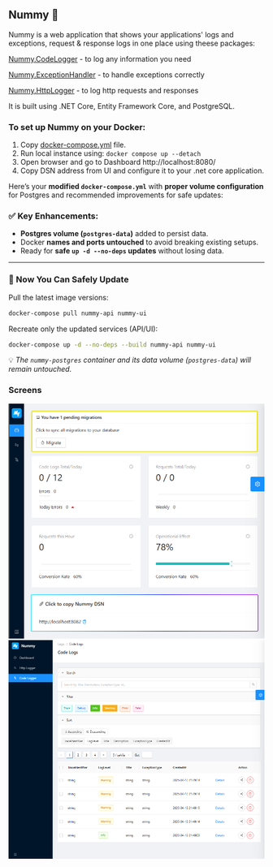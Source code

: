 ## Nummy 💎

Nummy is a web application that shows your applications' logs and exceptions, request & response logs in one place using theese packages:

[Nummy.CodeLogger](https://www.nuget.org/packages/Nummy.CodeLogger) - to log any information you need

[Nummy.ExceptionHandler](https://www.nuget.org/packages/Nummy.ExceptionHandler) - to handle exceptions correctly

[Nummy.HttpLogger](https://www.nuget.org/packages/Nummy.HttpLogger) - to log http requests and responses

It is built using .NET Core, Entity Framework Core, and PostgreSQL.

### To set up Nummy on your Docker:

1. Copy [docker-compose.yml](https://github.com/solarvoyager/Nummy/blob/fb5247f0b977d1d20424abc4c87f8a1c0d621bcd/docker-compose.yml) file.
2. Run local instance using: `docker compose up --detach`
3. Open browser and go to Dashboard http://localhost:8080/
4. Copy DSN address from UI and configure it to your .net core application.

Here’s your **modified `docker-compose.yml`** with **proper volume configuration** for Postgres and recommended improvements for safe updates:

### ✅ Key Enhancements:

* **Postgres volume (`postgres-data`)** added to persist data.
* Docker **names and ports untouched** to avoid breaking existing setups.
* Ready for **safe `up -d --no-deps` updates** without losing data.

---

### 🚀 Now You Can Safely Update

Pull the latest image versions:

```bash
docker-compose pull nummy-api nummy-ui
```

Recreate only the updated services (API/UI):

```bash
docker-compose up -d --no-deps --build nummy-api nummy-ui
```

💡 *The `nummy-postgres` container and its data volume (`postgres-data`) will remain untouched.*

### Screens

![Dashboard](NummyUi/wwwroot/screens/dashboard.png)
![CodeLogs](NummyUi/wwwroot/screens/code_logs.png)

